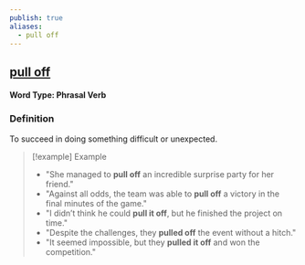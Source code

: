 ```yaml
---
publish: true
aliases:
  - pull off
---
```


## [pull off](https://dictionary.cambridge.org/dictionary/english/pull-off)

#### Word Type: Phrasal Verb
### Definition
To succeed in doing something difficult or unexpected.

> [!example] Example
> 
> - "She managed to **pull off** an incredible surprise party for her friend."
> - "Against all odds, the team was able to **pull off** a victory in the final minutes of the game."
> - "I didn’t think he could **pull it off**, but he finished the project on time."
> - "Despite the challenges, they **pulled off** the event without a hitch."
> - "It seemed impossible, but they **pulled it off** and won the competition."
